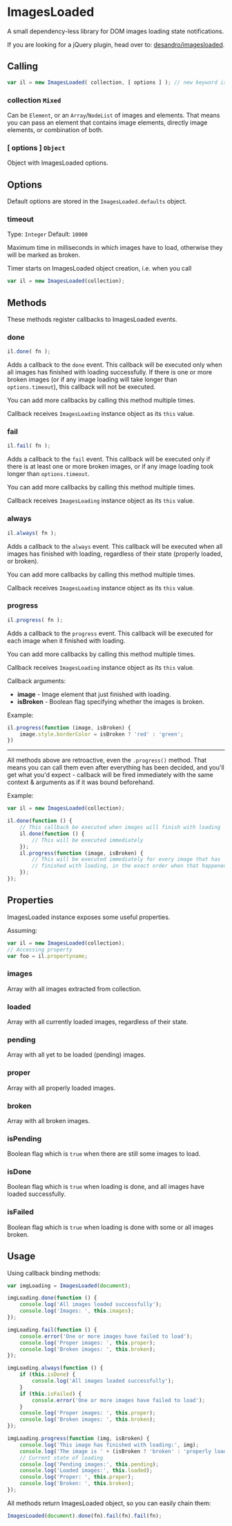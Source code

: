 # ImagesLoaded

A small dependency-less library for DOM images loading state notifications.

If you are looking for a jQuery plugin, head over to: [desandro/imagesloaded](https://github.com/desandro/imagesloaded).

## Calling

```js
var il = new ImagesLoaded( collection, [ options ] ); // new keyword is optional
```

### collection `Mixed`

Can be `Element`, or an `Array`/`NodeList` of images and elements. That means you can pass an element that contains
image elements, directly image elements, or combination of both.

### [ options ] `Object`

Object with ImagesLoaded options.

## Options

Default options are stored in the `ImagesLoaded.defaults` object.

### timeout

Type: `Integer`
Default: `10000`

Maximum time in milliseconds in which images have to load, otherwise they will be marked as broken.

Timer starts on ImagesLoaded object creation, i.e. when you call

```js
var il = new ImagesLoaded(collection);
```

## Methods

These methods register callbacks to ImagesLoaded events.

### done

```js
il.done( fn );
```

Adds a callback to the `done` event. This callback will be executed only when all images has finished with loading
successfully. If there is one or more broken images (or if any image loading will take longer than `options.timeout`),
this callback will not be executed.

You can add more callbacks by calling this method multiple times.

Callback receives `ImagesLoading` instance object as its `this` value.

### fail

```js
il.fail( fn );
```

Adds a callback to the `fail` event. This callback will be executed only if there is at least one or more broken images,
or if any image loading took longer than `options.timeout`.

You can add more callbacks by calling this method multiple times.

Callback receives `ImagesLoading` instance object as its `this` value.

### always

```js
il.always( fn );
```

Adds a callback to the `always` event. This callback will be executed when all images has finished with loading,
regardless of their state (properly loaded, or broken).

You can add more callbacks by calling this method multiple times.

Callback receives `ImagesLoading` instance object as its `this` value.

### progress

```js
il.progress( fn );
```

Adds a callback to the `progress` event. This callback will be executed for each image when it finished with loading.

You can add more callbacks by calling this method multiple times.

Callback receives `ImagesLoading` instance object as its `this` value.

Callback arguments:

- **image** - Image element that just finished with loading.
- **isBroken** - Boolean flag specifying whether the images is broken.

Example:

```js
il.progress(function (image, isBroken) {
	image.style.borderColor = isBroken ? 'red' : 'green';
})
```

---

All methods above are retroactive, even the `.progress()` method. That means you can call them even after everything
has been decided, and you'll get what you'd expect - callback will be fired immediately with the same context &
arguments as if it was bound beforehand.

Example:

```js
var il = new ImagesLoaded(collection);

il.done(function () {
	// This callback be executed when images will finish with loading
	il.done(function () {
		// This will be executed immediately
	});
	il.progress(function (image, isBroken) {
		// This will be executed immediately for every image that has
		// finished with loading, in the exact order when that happened.
	});
});
```

## Properties

ImagesLoaded instance exposes some useful properties.

Assuming:

```js
var il = new ImagesLoaded(collection);
// Accessing property
var foo = il.propertyname;
```

### images

Array with all images extracted from collection.

### loaded

Array with all currently loaded images, regardless of their state.

### pending

Array with all yet to be loaded (pending) images.

### proper

Array with all properly loaded images.

### broken

Array with all broken images.

### isPending

Boolean flag which is `true` when there are still some images to load.

### isDone

Boolean flag which is `true` when loading is done, and all images have loaded successfully.

### isFailed

Boolean flag which is `true` when loading is done with some or all images broken.

## Usage

Using callback binding methods:

```js
var imgLoading = ImagesLoaded(document);

imgLoading.done(function () {
	console.log('All images loaded successfully');
	console.log('Images: ', this.images);
});

imgLoading.fail(function () {
	console.error('One or more images have failed to load');
	console.log('Proper images: ', this.proper);
	console.log('Broken images: ', this.broken);
});

imgLoading.always(function () {
	if (this.isDone) {
		console.log('All images loaded successfully');
	}
	if (this.isFailed) {
		console.error('One or more images have failed to load');
	}
	console.log('Proper images: ', this.proper);
	console.log('Broken images: ', this.broken);
});

imgLoading.progress(function (img, isBroken) {
	console.log('This image has finished with loading:', img);
	console.log('The image is ' + (isBroken ? 'broken' : 'properly loaded'));
	// Current state of loading
	console.log('Pending images:', this.pending);
	console.log('Loaded images:', this.loaded);
	console.log('Proper: ', this.proper);
	console.log('Broken: ', this.broken);
});
```

All methods return ImagesLoaded object, so you can easily chain them:

```js
ImagesLoaded(document).done(fn).fail(fn).fail(fn);
```